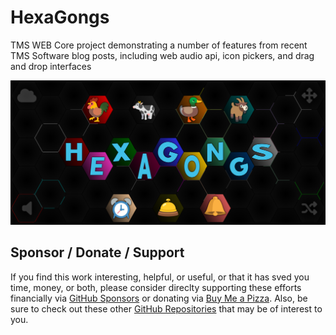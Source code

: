 # HexaGongs
 TMS WEB Core project demonstrating a number of features from recent TMS Software blog posts, including web audio api, icon pickers, and drag and drop interfaces

<a href="https://www.hexagongs.com" target="_blank">
  <img src="https://github.com/500Foods/HexaGongs/blob/main/hexagongs.png" />
</a>

## Sponsor / Donate / Support
If you find this work interesting, helpful, or useful, or that it has sved you time, money, or both, please consider direclty supporting these efforts financially via [GitHub Sponsors](https://github.com/sponsors/500Foods) or donating via [Buy Me a Pizza](https://www.buymeacoffee.com/andrewsimard500). Also, be sure to check out these other [GitHub Repositories](https://github.com/500Foods?tab=repositories&q=&sort=stargazers) that may be of interest to you.
